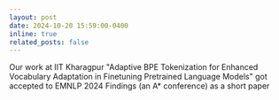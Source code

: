 ```yaml
---
layout: post
date: 2024-10-20 15:59:00-0400
inline: true
related_posts: false
---
```


Our work at IIT Kharagpur "Adaptive BPE Tokenization for Enhanced Vocabulary Adaptation in Finetuning Pretrained Language Models" got accepted to EMNLP 2024 Findings (an A* conference) as a short paper